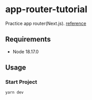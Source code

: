 # app-router-tutorial
Practice app router(Next.js).
[reference](https://nextjs.org/docs/app)

## Requirements
* Node 18.17.0

## Usage

### Start Project
```
yarn dev
```

